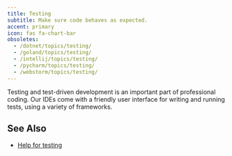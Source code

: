 ```yaml
---
title: Testing
subtitle: Make sure code behaves as expected.
accent: primary
icon: fas fa-chart-bar
obsoletes:
  - /dotnet/topics/testing/
  - /goland/topics/testing/
  - /intellij/topics/testing/
  - /pycharm/topics/testing/
  - /webstorm/topics/testing/
---
```


Testing and test-driven development is an important part of professional
coding. Our IDEs come with a friendly user interface for writing and
running tests, using a variety of frameworks.

## See Also
- [Help for testing](https://www.jetbrains.com/help/idea/tests-in-ide.html)
